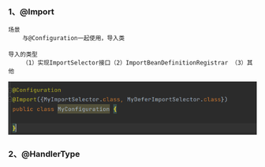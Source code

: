 ### 1、@Import

```
场景
	与@Configuration一起使用，导入类

导入的类型
	（1）实现ImportSelector接口（2）ImportBeanDefinitionRegistrar （3）其他
```

![import注解](.\image\import注解.png)

### 2、@HandlerType